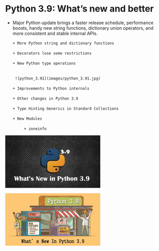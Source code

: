 # Python 3.9: What’s new and better

+ Major Python update brings a faster release schedule, performance boosts, handy new string functions,
 dictionary union operators, and more consistent and stable internal APIs.
     
      + More Python string and dictionary functions
      
      + Decorators lose some restrictions
      
      + New Python type operations
      
      
       ![python_3.91](images/python_3.91.jpg)
      
      + Improvements to Python internals
      
      + Other changes in Python 3.9
      
      + Type Hinting Generics in Standard Collections
      
      + New Modules
          
           + zoneinfo
      
      
 
 
 ![python_a](images/python_a.jpg)
 
 
 
 
  ![python_3.91](images/python_3.91.jpg)

   
